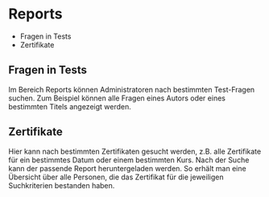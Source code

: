 # Reports

  * Fragen in Tests
  * Zertifikate

## Fragen in Tests

Im Bereich Reports können Administratoren nach bestimmten Test-Fragen suchen.
Zum Beispiel können alle Fragen eines Autors oder eines bestimmten Titels
angezeigt werden.

## Zertifikate

Hier kann nach bestimmten Zertifikaten gesucht werden, z.B. alle Zertifikate
für ein bestimmtes Datum oder einem bestimmten Kurs. Nach der Suche kann der
passende Report heruntergeladen werden. So erhält man eine Übersicht über alle
Personen, die das Zertifikat für die jeweiligen Suchkriterien bestanden haben.

